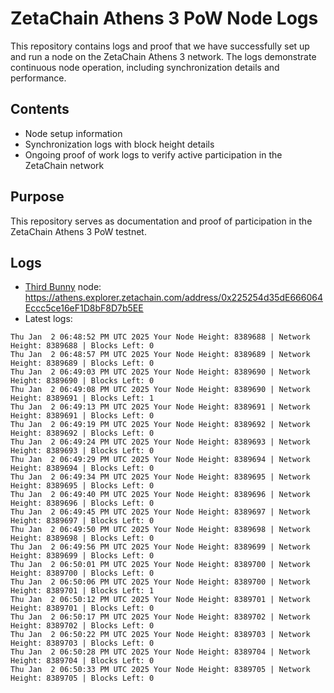 # ZetaChain Athens 3 PoW Node Logs
This repository contains logs and proof that we have successfully set up and run a node on the ZetaChain Athens 3 network. The logs demonstrate continuous node operation, including synchronization details and performance.

## Contents
- Node setup information
- Synchronization logs with block height details
- Ongoing proof of work logs to verify active participation in the ZetaChain network

## Purpose
This repository serves as documentation and proof of participation in the ZetaChain Athens 3 PoW testnet.

## Logs

- [Third Bunny](https://thirdbunny.xyz/) node: https://athens.explorer.zetachain.com/address/0x225254d35dE666064Eccc5ce16eF1D8bF8D7b5EE
- Latest logs:
```
Thu Jan  2 06:48:52 PM UTC 2025 Your Node Height: 8389688 | Network Height: 8389688 | Blocks Left: 0
Thu Jan  2 06:48:57 PM UTC 2025 Your Node Height: 8389689 | Network Height: 8389689 | Blocks Left: 0
Thu Jan  2 06:49:03 PM UTC 2025 Your Node Height: 8389690 | Network Height: 8389690 | Blocks Left: 0
Thu Jan  2 06:49:08 PM UTC 2025 Your Node Height: 8389690 | Network Height: 8389691 | Blocks Left: 1
Thu Jan  2 06:49:13 PM UTC 2025 Your Node Height: 8389691 | Network Height: 8389691 | Blocks Left: 0
Thu Jan  2 06:49:19 PM UTC 2025 Your Node Height: 8389692 | Network Height: 8389692 | Blocks Left: 0
Thu Jan  2 06:49:24 PM UTC 2025 Your Node Height: 8389693 | Network Height: 8389693 | Blocks Left: 0
Thu Jan  2 06:49:29 PM UTC 2025 Your Node Height: 8389694 | Network Height: 8389694 | Blocks Left: 0
Thu Jan  2 06:49:34 PM UTC 2025 Your Node Height: 8389695 | Network Height: 8389695 | Blocks Left: 0
Thu Jan  2 06:49:40 PM UTC 2025 Your Node Height: 8389696 | Network Height: 8389696 | Blocks Left: 0
Thu Jan  2 06:49:45 PM UTC 2025 Your Node Height: 8389697 | Network Height: 8389697 | Blocks Left: 0
Thu Jan  2 06:49:50 PM UTC 2025 Your Node Height: 8389698 | Network Height: 8389698 | Blocks Left: 0
Thu Jan  2 06:49:56 PM UTC 2025 Your Node Height: 8389699 | Network Height: 8389699 | Blocks Left: 0
Thu Jan  2 06:50:01 PM UTC 2025 Your Node Height: 8389700 | Network Height: 8389700 | Blocks Left: 0
Thu Jan  2 06:50:06 PM UTC 2025 Your Node Height: 8389700 | Network Height: 8389701 | Blocks Left: 1
Thu Jan  2 06:50:12 PM UTC 2025 Your Node Height: 8389701 | Network Height: 8389701 | Blocks Left: 0
Thu Jan  2 06:50:17 PM UTC 2025 Your Node Height: 8389702 | Network Height: 8389702 | Blocks Left: 0
Thu Jan  2 06:50:22 PM UTC 2025 Your Node Height: 8389703 | Network Height: 8389703 | Blocks Left: 0
Thu Jan  2 06:50:28 PM UTC 2025 Your Node Height: 8389704 | Network Height: 8389704 | Blocks Left: 0
Thu Jan  2 06:50:33 PM UTC 2025 Your Node Height: 8389705 | Network Height: 8389705 | Blocks Left: 0
```
